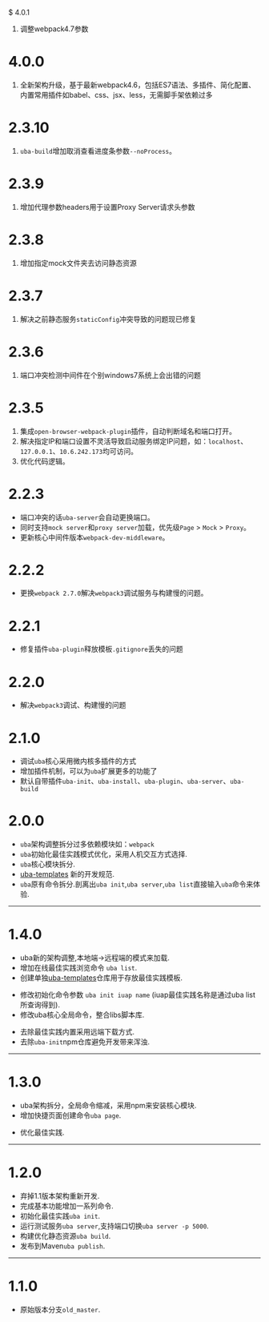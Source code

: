 $ 4.0.1

1. 调整webpack4.7参数

# 4.0.0

1. 全新架构升级，基于最新webpack4.6，包括ES7语法、多插件、简化配置、内置常用插件如babel、css、jsx、less，无需脚手架依赖过多

# 2.3.10

1. `uba-build`增加取消查看进度条参数`--noProcess`。

# 2.3.9

1. 增加代理参数headers用于设置Proxy Server请求头参数

# 2.3.8

1. 增加指定mock文件夹去访问静态资源

# 2.3.7

1. 解决之前静态服务`staticConfig`冲突导致的问题现已修复

# 2.3.6

1. 端口冲突检测中间件在个别windows7系统上会出错的问题


# 2.3.5

1. 集成`open-browser-webpack-plugin`插件，自动判断域名和端口打开。
2. 解决指定IP和端口设置不灵活导致启动服务绑定IP问题，如：`localhost`、`127.0.0.1`、`10.6.242.173`均可访问。
3. 优化代码逻辑。

# 2.2.3

+ 端口冲突的话`uba-server`会自动更换端口。
+ 同时支持`mock server`和`proxy server`加载，优先级`Page` > `Mock` > `Proxy`。
+ 更新核心中间件版本`webpack-dev-middleware`。

# 2.2.2

+ 更换`webpack 2.7.0`解决`webpack3`调试服务与构建慢的问题。

# 2.2.1

* 修复插件`uba-plugin`释放模板`.gitignore`丢失的问题


# 2.2.0

+ 解决`webpack3`调试、构建慢的问题

# 2.1.0
+ 调试`uba`核心采用微内核多插件的方式
+ 增加插件机制，可以为`uba`扩展更多的功能了
+ 默认自带插件`uba-init`、`uba-install`、`uba-plugin`、`uba-server`、`uba-build`


# 2.0.0

+ `uba`架构调整拆分过多依赖模块如：`webpack`
+ `uba`初始化最佳实践模式优化，采用人机交互方式选择.
+ `uba`核心模块拆分.
+ [uba-templates](https://github.com/uba-templates) 新的开发规范.
+ `uba`原有命令拆分.剖离出`uba init`,`uba server`,`uba list`直接输入`uba`命令来体验.

---

# 1.4.0

+ uba新的架构调整,本地端->远程端的模式来加载.
+ 增加在线最佳实践浏览命令 `uba list`.
+ 创建单独[uba-templates](https://github.com/uba-templates)仓库用于存放最佳实践模板.
* 修改初始化命令参数 `uba init iuap name` (iuap最佳实践名称是通过uba list所查询得到).
* 修改uba核心全局命令，整合libs脚本库.
- 去除最佳实践内置采用远端下载方式.
- 去除`uba-init`npm仓库避免开发带来浑浊.

---

# 1.3.0

+ uba架构拆分，全局命令缩减，采用npm来安装核心模块.
+ 增加快捷页面创建命令`uba page`.
* 优化最佳实践.

---

# 1.2.0

+ 弃掉1.1版本架构重新开发.
+ 完成基本功能增加一系列命令.
+ 初始化最佳实践`uba init`.
+ 运行测试服务`uba server`,支持端口切换`uba server -p 5000`.
+ 构建优化静态资源`uba build`.
+ 发布到Maven`uba publish`.

---

# 1.1.0

+ 原始版本分支`old_master`.
